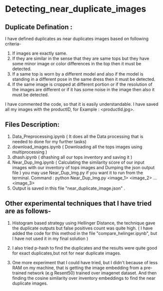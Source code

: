 # Detecting_near_duplicate_images
## Duplicate Defination :  
I have defined duplicates as near duplicates images based on following criteria- 
1) If images are exactly same.
2) If they are similar in the sense that they are same tops but they have some minor image or color differences in the top then it must be detected. 
3) If a same top is worn by a different model and also if the model is standing in a different pose in the same dress then it must be detected.  
4) If the same image is cropped at different portion or if the resolution of the images are different or if it has some noise in the image then also it must be detected.

I have commented the code, so that it is easily understandable. I have saved all my images with the productID, for Example : <productId.jpg>. 

## Files Description:
1. Data_Preprocessing.ipynb ( It does all the Data processing that is needed to done for my further tasks)
2. download_images.ipynb ( Downloading all the tops images using multiprocessing ) 
3. dhash.ipynb ( dhashing all our tops inventory and saving it )
4. Near_Dup_Img.ipynb ( Calculating the similarity score of our input images with our inventory of tops images and Dumping the json output file ) you may use Near_Dup_Img.py if you want it to run from the terminal.
Command : python Near_Dup_Img.py <image_1> <image_2> ...<image_3>
5. Output is saved in this file "near_duplicate_image.json" .


## Other experimental techniques that I have tried are as follows-

1. Histogram based strategy using Hellinger Distance, the technique gave the duplicate outputs but false positives count was quite high. ( I have added the code for this method in the file "compare_helinger.ipynb", but I have not used it in my final solution )

2. I also tried p-hash to find the duplicates and the results were quite good for exact duplicates,but not for near duplicate images.

3. One more experiment that I could have tried, but I didn't because of less RAM on my machine, that is getting the image embedding from a pre-trained network (e.g Resent50) trained over imagenet dataset. And then finding the cosine similarity over inventory embeddings to find the near duplicate images.
